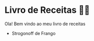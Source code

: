 # Livro de Receitas :man_cook:

Ola! Bem vindo ao meu livro de receitas

- Strogonoff de Frango

  
